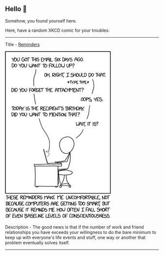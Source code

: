 ## Hello 👀

Somehow, you found yourself here.

Here, have a random XKCD comic for your troubles:

-----------------------------------

Title - [Reminders](https://xkcd.com/2093)

![Reminders](./random_comic.png)

Description - The good news is that if the number of work and friend relationships you have exceeds your willingness to do the bare minimum to keep up with everyone's life events and stuff, one way or another that problem eventually solves itself.

-----------------------------------